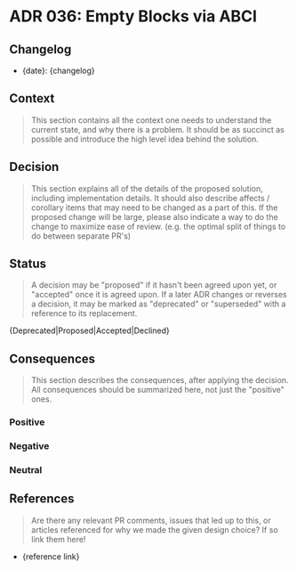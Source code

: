 # ADR 036: Empty Blocks via ABCI

## Changelog

- {date}: {changelog}

## Context

> This section contains all the context one needs to understand the current state, and why there is a problem. It should be as succinct as possible and introduce the high level idea behind the solution.

## Decision

> This section explains all of the details of the proposed solution, including implementation details.
> It should also describe affects / corollary items that may need to be changed as a part of this.
> If the proposed change will be large, please also indicate a way to do the change to maximize ease of review.
> (e.g. the optimal split of things to do between separate PR's)

## Status

> A decision may be "proposed" if it hasn't been agreed upon yet, or "accepted" once it is agreed upon. If a later ADR changes or reverses a decision, it may be marked as "deprecated" or "superseded" with a reference to its replacement.

{Deprecated|Proposed|Accepted|Declined}

## Consequences

> This section describes the consequences, after applying the decision. All consequences should be summarized here, not just the "positive" ones.

### Positive

### Negative

### Neutral

## References

> Are there any relevant PR comments, issues that led up to this, or articles referenced for why we made the given design choice? If so link them here!

- {reference link}

